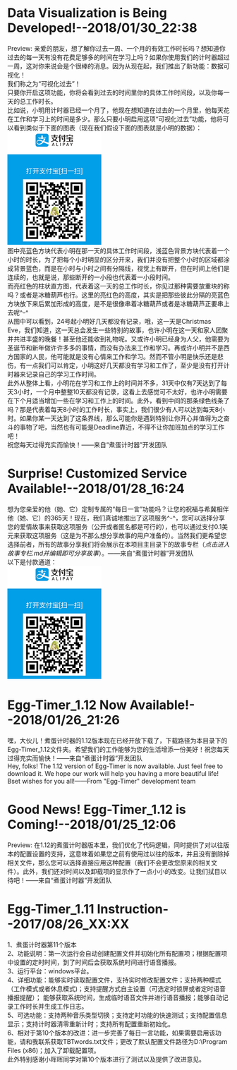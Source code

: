 # Data Visualization is Being Developed!--2018/01/30_22:38
Preview: 亲爱的朋友，想了解你过去一周、一个月的有效工作时长吗？想知道你过去的每一天有没有花费足够多的时间在学习上吗？如果你使用我们的计时器超过一周，这对你来说会是个很棒的消息。因为从现在起，我们推出了新功能：数据可视化！  
我们称之为“可视化过去”！  
只要你开启这项功能，你将会看到过去的时间里你的具体工作时间段，以及你每一天的总工作时长。  
比如说，小明用计时器已经一个月了，他现在想知道在过去的一个月里，他每天花在工作和学习上的时间是多少。那么只要小明启用这项“可视化过去”功能，他将可以看到类似于下面的图表（现在我们假设下面的图表就是小明的数据）：  
![付款通道](https://github.com/LLMIKU/Egg-Timer_1.11/blob/master/Image/CooperAliPay.png)  
图中亮蓝色方块代表小明在那一天的具体工作时间段，浅蓝色背景方块代表着一个小时的时长，为了把每个小时明显的区分开来，我们并没有把整个小时的区域都涂成背景蓝色，而是在小时与小时之间有分隔线，视觉上有断开，但在时间上他们是连续的，也就是说，那些断开的一小段也代表着一小段时间。  
而亮红色的柱状直方图，代表着这一天的总工作时长，你见过那种需要放重块的称吗？或者是冰糖葫芦也行。这里的亮红色的高度，其实是把那些彼此分隔的亮蓝色方块放下来后累加形成的高度，是不是很像串着冰糖葫芦或者是冰糖葫芦正要串上去呢^-^  
从图中可以看到，24号起小明好几天都没有记录，哦，这一天是Christmas Eve，我们知道，这一天总会发生一些特别的故事，也许小明在这一天和家人团聚并共进丰盛的晚餐！甚至他还能收到礼物呢。又或许小明已经身为人父，他需要为圣诞节和新年做许许多多的事情，而没有办法来工作和学习。再或许小明并不是西方国家的人民，他可能就是没有心情来工作和学习。然而不管小明是快乐还是悲伤，有一点我们可以肯定，小明这好几天都没有学习和工作了，至少是没有打开计时器来记录自己的学习工作时间。  
此外从整体上看，小明花在学习和工作上的时间并不多，31天中仅有7天达到了每天3小时，一个月中整整10天都没有记录，这看上去感觉可不太好，也许小明需要在下个月适当增加一些在学习和工作上的时间。此外，看到中间的那条绿色线条了吗？那是代表着每天8小时的工作时长，事实上，我们很少有人可以达到每天8小时。如果你某一天达到了这条界线，那么可能你是遇到特别让你开心并值得为之奋斗的事物了吧，当然也有可能是Deadline靠近，不得不让你加班加点的学习工作吧！  
祝您每天过得充实而愉快！——来自“煮蛋计时器”开发团队  
# Surprise! Customized Service Available!--2018/01/28_16:24 
想为您亲爱的他（她、它）定制专属的“每日一言”功能吗？让您的祝福与希冀相伴他（她、它）的365天！现在，我们真诚地推出了这项服务^-^，您可以选择分享您的爱情故事来获取这项服务（公开或者匿名都是可行的），也可以通过支付0.1美元来获取这项服务（这是为不那么想分享故事的用户准备的）。当然我们更希望您选择前者，所有的故事分享我们将会展示在本项目主目录下的故事专栏（*点击进入故事专栏.md并编辑即可分享故事*）。——来自“煮蛋计时器”开发团队  
以下是付款通道：  
![付款通道](https://github.com/LLMIKU/Egg-Timer_1.11/blob/master/Image/CooperAliPay.png)
# Egg-Timer_1.12 Now Available!--2018/01/26_21:26  
嘿，大伙儿！煮蛋计时器的1.12版本现在已经开放下载了，下载路径为本目录下的Egg-Timer_1.12文件夹。希望我们的工作能够为您的生活增添一份美好！祝您每天过得充实而愉快！——来自“煮蛋计时器”开发团队  
Hey, folks! The 1.12 version of Egg-Timer is now available. Just feel free to download it. We hope our work will help you having a more beautiful life! Bset wishes for you all!——From "Egg-Timer" development team

# Good News! Egg-Timer_1.12 is Coming!--2018/01/25_12:06  
Preview: 在1.12的煮蛋计时器版本里，我们优化了代码逻辑，同时提供了对以往版本的配置设置的支持，这意味着如果您之前有使用过以往的版本，并且没有删除掉相关文件，那么您可以选择直接应用这种配置（我们不会更改您原来的相关文件）。此外，我们还对时间以及卸载项的显示作了一点小小的改变。让我们拭目以待吧！——来自“煮蛋计时器”开发团队

# Egg-Timer_1.11 Instruction--2017/08/26_XX:XX
1、煮蛋计时器第11个版本  
2、功能说明：第一次运行会自动创建配置文件并初始化所有配置项；根据配置项中设置的定时时间，到了时间后会获取系统时间进行语音播报。  
3、运行平台：windows平台。  
4、详细功能：能够实时读取配置文件，支持实时修改配置文件；支持两种模式（工作模式或者休息模式)；支持提醒方式自主设置（可选定时锁屏或者定时语音播报提醒）； 能够获取系统时间，生成临时语音文件并进行语音播报；能够自动记录工作时长并生成工作日志。  
5、可选功能：支持两种音乐类型切换；支持定时功能的快速测试；支持配置信息显示；支持计时器清零重新计时；支持所有配置重新初始化。  
6、相对于第10个版本的改进：进一步完善了每日一言功能，如果需要启用该功能，请和我联系获取TBTwords.txt文件；更改了默认配置文件路径为D:\Program Files (x86)；加入了卸载配置项。  
此外特别感谢小晖晖同学对第10个版本进行了测试以及提供了改进意见。
